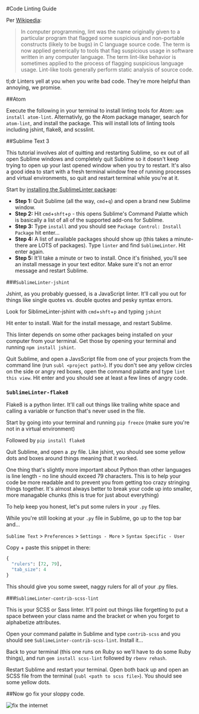 
#Code Linting Guide

Per [Wikipedia](http://en.wikipedia.org/wiki/Lint_(software)):

>In computer programming, lint was the name originally given to a particular program that flagged some suspicious and non-portable constructs (likely to be bugs) in C language source code. The term is now applied generically to tools that flag suspicious usage in software written in any computer language. The term lint-like behavior is sometimes applied to the process of flagging suspicious language usage. Lint-like tools generally perform static analysis of source code.

tl;dr Linters yell at you when you write bad code. They're more helpful than annoying, we promise.

##Atom

Execute the following in your terminal to install linting tools for Atom: `apm install atom-lint`. Alternativly, go the Atom package manager, search for `atom-lint`, and install the package. This will install lots of linting tools including jshint, flake8, and scsslint.

##Sublime Text 3

This tutorial involves alot of quitting and restarting Sublime, so ex out of all open Sublime windows and completely quit Sublime so it doesn't keep trying to open up your last opened window when you try to restart. It's also a good idea to start with a fresh terminal window free of running processes and virtual environments, so quit and restart terminal while you're at it.

Start by [installing the SublimeLinter package](http://sublimelinter.readthedocs.org/en/latest/installation.html#installing-via-pc): 

* **Step 1:** Quit Sublime (all the way, `cmd`+`q`) and open a brand new Sublime window. 
* **Step 2:** Hit `cmd`+`shft`+`p` - this opens Sublime's Command Palatte which is basically a list of all of the supported add-ons for Sublime.
* **Step 3:** Type `install` and you should see `Package Control: Install Package` hit enter...
* **Step 4:** A list of available packages should show up (this takes a minute- there are LOTS of packages). Type `linter` and find `SublimeLinter`. Hit enter again.
* **Step 5:** It'll take a minute or two to install. Once it's finished, you'll see an install message in your text editor. Make sure it's not an error message and restart Sublime.

###`SublimeLinter-jshint`

Jshint, as you probably guessed, is a JavaScript linter. It'll call you out for things like single quotes vs. double quotes and pesky syntax errors.

Look for SiblimeLinter-jshint with `cmd`+`shft`+`p` and typing `jshint`

Hit enter to install. Wait for the install message, and restart Sublime.

This linter depends on some other packages being installed on your computer from your terminal. Get those by opening your terminal and running `npm install jshint`.

Quit Sublime, and open a JavsScript file from one of your projects from the command line (run `subl <project path>`). If you don't see any yellow circles on the side or angry red boxes, open the command palatte and type `lint this view`. Hit enter and you should see at least a few lines of angry code.

### `SublimeLinter-flake8`

Flake8 is a python linter. It'll call out things like trailing white space and calling a variable or function that's never used in the file.

Start by going into your terminal and running `pip freeze` (make sure you're not in a virtual environment)

Followed by `pip install flake8`

Quit Sublime, and open a .py file. Like jshint, you should see some yellow dots and boxes around things meaning that it worked.

One thing that's slightly more important about Python than other languages is line length - no line should exceed 79 characters. This is to help your code be more readable and to prevent you from getting too crazy stringing things together. It's almost always better to break your code up into smaller, more managable chunks (this is true for just about everything)

To help keep you honest, let's put some rulers in your `.py` files.

While you're still looking at your `.py` file in Sublime, go up to the top bar and...

`Sublime Text` > `Preferences` > `Settings - More` > `Syntax Specific - User`

Copy + paste this snippet in there:

```py
{
  "rulers": [72, 79],
  "tab_size": 4
}
```
This should give you some sweet, naggy rulers for all of your .py files.

###`Sublime​Linter-contrib-scss-lint`

This is your SCSS or Sass linter. It'll point out things like forgetting to put a space between your class name and the bracket or when you forget to alphabetize attributes.

Open your command palatte in Sublime and type `contrib-scss` and you should see `SublimeLinter-contrib-scss-lint`. Install it...

Back to your terminal (this one runs on Ruby so we'll have to do some Ruby things), and run `gem install scss-lint` followed by `rbenv rehash`.

Restart Sublime and restart your terminal. Open both back up and open an SCSS file from the terminal (`subl <path to scss file>`). You should see some yellow dots.

##Now go fix your sloppy code.

![fix the internet](http://media.giphy.com/media/Ra7IydVtYkxdm/giphy.gif)

<!-- **Command Line**—You can also use these tools directly from the command line.

* **jshint**—To install [jshint](http://www.jshint.com/docs/) run `npm install jshint -g`. Whenever you want to lint your code, just run `jshint /path/to/file`. 
* **scss-lint**—To install [scss-lint](https://github.com/causes/scss-lint), run `gem install scss-lint`. Then run `scss-lint` on the folder or file you want to check.
* **flake8**—To install [flake8](https://flake8.readthedocs.org/en/2.1.0/), run `pip install flake8`. Then run `flake8` on the folder or file you want to check. -->